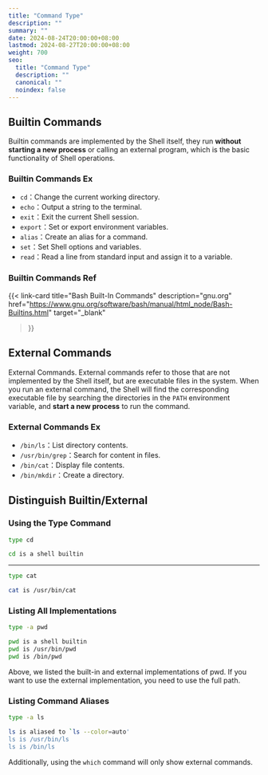 ```yaml
---
title: "Command Type"
description: ""
summary: ""
date: 2024-08-24T20:00:00+08:00
lastmod: 2024-08-27T20:00:00+08:00
weight: 700
seo:
  title: "Command Type"
  description: ""
  canonical: ""
  noindex: false
---
```


## Builtin Commands

Builtin commands are implemented by the Shell itself, they run
**without starting a new process** or calling an external program, which is the basic functionality of Shell operations.

### Builtin Commands Ex

* `cd`：Change the current working directory.
* `echo`：Output a string to the terminal.
* `exit`：Exit the current Shell session.
* `export`：Set or export environment variables.
* `alias`：Create an alias for a command.
* `set`：Set Shell options and variables.
* `read`：Read a line from standard input and assign it to a variable.

### Builtin Commands Ref

{{< link-card
  title="Bash Built-In Commands"
  description="gnu.org"
  href="https://www.gnu.org/software/bash/manual/html_node/Bash-Builtins.html"
  target="_blank"
>}}

## External Commands

External Commands.
External commands refer to those that are not implemented by the Shell itself, but are executable files in the system.
When you run an external command, the Shell will find the corresponding executable file by searching the directories in the `PATH` environment variable,
and **start a new process** to run the command.

### External Commands Ex

* `/bin/ls`：List directory contents.
* `/usr/bin/grep`：Search for content in files.
* `/bin/cat`：Display file contents.
* `/bin/mkdir`：Create a directory.

## Distinguish Builtin/External

### Using the Type Command

```bash {frame="none"}
type cd
```

```bash {frame="none"}
cd is a shell builtin
```

***

```bash {frame="none"}
type cat
```

```bash {frame="none"}
cat is /usr/bin/cat
```

### Listing All Implementations

```bash {frame="none"}
type -a pwd
```

```bash {frame="none"}
pwd is a shell builtin
pwd is /usr/bin/pwd
pwd is /bin/pwd
```

Above, we listed the built-in and external implementations of pwd. If you want to use the external implementation, you need to use the full path.

### Listing Command Aliases

```bash {frame="none"}
type -a ls
```

```bash {frame="none"}
ls is aliased to `ls --color=auto'
ls is /usr/bin/ls
ls is /bin/ls
```

Additionally, using the `which` command will only show external commands.
